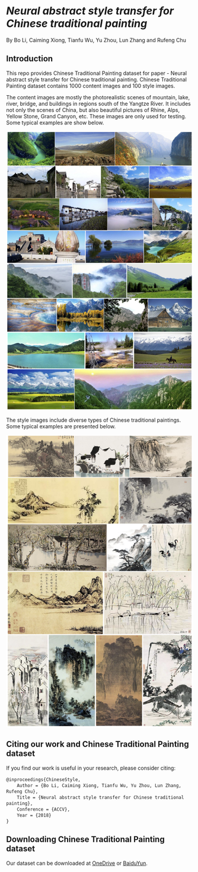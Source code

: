 # *Neural abstract style transfer for Chinese traditional painting*
By Bo Li, Caiming Xiong, Tianfu Wu, Yu Zhou, Lun Zhang and Rufeng Chu

## Introduction
This repo provides Chinese Traditional Painting dataset for paper - Neural abstract style transfer for Chinese traditional painting. 
Chinese Traditional Painting dataset contains 1000 content images and 100 style images. 

The content images are mostly the photorealistic scenes of mountain, lake, river, bridge, and buildings in regions south of the Yangtze River. It includes not only the scenes of China, but also beautiful pictures of Rhine, Alps, Yellow Stone, Grand Canyon, etc. These images are only used for testing. Some typical examples are show below.

<img src='contents.png' width='800'>

The style images include diverse types of Chinese traditional paintings. Some typical examples are presented below.

<img src='styles.png' width='800'>

## Citing our work and Chinese Traditional Painting dataset

If you find our work is useful in your research, please consider citing:
```
@inproceedings{ChineseStyle,
    Author = {Bo Li, Caiming Xiong, Tianfu Wu, Yu Zhou, Lun Zhang, Rufeng Chu},
    Title = {Neural abstract style transfer for Chinese traditional painting},
    Conference = {ACCV},
    Year = {2018}
}
```

## Downloading Chinese Traditional Painting dataset

Our dataset can be downloaded at [OneDrive](https://1drv.ms/u/s!AiOSXpZ2WZdqaVimHPGB5jttO_M) or [BaiduYun](https://pan.baidu.com/s/14HVSqDniy_2FwTjxYbBHNA).
